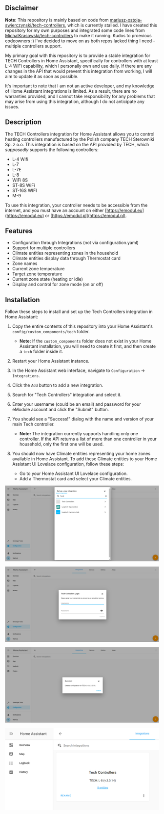 ## Disclaimer

**Note:** This repository is mainly based on code from [mariusz-ostoja-swierczynski/tech-controllers](https://github.com/mariusz-ostoja-swierczynski/tech-controllers), which is currently stalled. I have created this repository for my own purposes and integrated some code lines from [MichalKrasowski/tech-controllers](https://github.com/MichalKrasowski/tech-controllers) to make it running. Kudos to proevious codeowners :) 
I've decided to move on as both repos lacked thing I need - multiple controllers support.

My primary goal with this repository is to provide a stable integration for TECH Controllers in Home Assistant, specifically for controllers with at least L-4 WiFi capability, which I personally own and use daily. If there are any changes in the API that would prevent this integration from working, I will aim to update it as soon as possible.

It's important to note that I am not an active developer, and my knowledge of Home Assistant integrations is limited. As a result, there are no warranties provided, and I cannot take responsibility for any problems that may arise from using this integration, although I do not anticipate any issues.

## Description

The TECH Controllers integration for Home Assistant allows you to control heating controllers manufactured by the Polish company TECH Sterowniki Sp. z o.o. This integration is based on the API provided by TECH, which *supposedly* supports the following controllers:

- L-4 Wifi
- L-7
- L-7E
- L-8
- WiFi 8S
- ST-8S WiFi
- ST-16S WIFI
- M-9

To use this integration, your controller needs to be accessible from the internet, and you must have an account on either [https://emodul.eu](https://emodul.eu) or [https://emodul.pl](https://emodul.pl).

## Features

- Configuration through Integrations (not via configuration.yaml)
- Support for multiple controllers
- Climate entities representing zones in the household
- Climate entities display data through Thermostat card
- Zone names
- Current zone temperature
- Target zone temperature
- Current zone state (heating or idle)
- Display and control for zone mode (on or off)

## Installation

Follow these steps to install and set up the Tech Controllers integration in Home Assistant:

1. Copy the entire contents of this repository into your Home Assistant's `config/custom_components/tech` folder.
   - **Note:** If the `custom_components` folder does not exist in your Home Assistant installation, you will need to create it first, and then create a `tech` folder inside it.

2. Restart your Home Assistant instance.

3. In the Home Assistant web interface, navigate to `Configuration` -> `Integrations`.

4. Click the `Add` button to add a new integration.

5. Search for "Tech Controllers" integration and select it.

6. Enter your username (could be an email) and password for your eModule account and click the "Submit" button.

7. You should see a "Success!" dialog with the name and version of your main Tech controller.
   - **Note:** The integration currently supports handling only one controller. If the API returns a list of more than one controller in your household, only the first one will be used.

8. You should now have Climate entities representing your home zones available in Home Assistant. To add these Climate entities to your Home Assistant UI Lovelace configuration, follow these steps:

   - Go to your Home Assistant UI Lovelace configuration.
   - Add a Thermostat card and select your Climate entities.

![Tech Controllers Setup 1](/custom_components/tech/images/ha-tech-add-integration-1.png)

![Tech Controllers Setup 2](/custom_components/tech/images/ha-tech-add-integration-2.png)

![Tech Controllers Setup 3](/custom_components/tech/images/ha-tech-add-integration-3.png)

![Tech Controllers Setup 4](/custom_components/tech/images/ha-tech-2.png)
